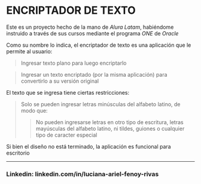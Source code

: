 # ENCRIPTADOR DE TEXTO

Este es un proyecto hecho de la mano de *Alura Latam*, habiéndome instruido a través de sus cursos mediante el programa *ONE* de *Oracle*

Como su nombre lo indica, el encriptador de texto es una aplicación que le permite al usuario:
>Ingresar texto plano para luego encriptarlo

>Ingresar un texto encriptado (por la misma aplicación) para convertirlo a su versión original

El texto que se ingresa tiene ciertas restricciones:
>Solo se pueden ingresar letras minúsculas del alfabeto latino, de modo que:
>>No pueden ingresarse letras en otro tipo de escritura, letras mayúsculas del alfabeto latino, ni tildes, guiones o cualquier tipo de caracter especial

Si bien el diseño no está terminado, la aplicación es funcional para escritorio

------------------------------------------------------------------------------------------------------------------------------------------------------------------------------

### Linkedin: linkedin.com/in/luciana-ariel-fenoy-rivas
